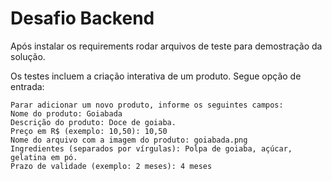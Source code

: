 # Desafio Backend

Após instalar os requirements rodar arquivos de teste para demostração da solução.

Os testes incluem a criação interativa de um produto. Segue opção de entrada:

```
Parar adicionar um novo produto, informe os seguintes campos:
Nome do produto: Goiabada
Descrição do produto: Doce de goiaba.
Preço em R$ (exemplo: 10,50): 10,50
Nome do arquivo com a imagem do produto: goiabada.png
Ingredientes (separados por vírgulas): Polpa de goiaba, açúcar, gelatina em pó.
Prazo de validade (exemplo: 2 meses): 4 meses
```

